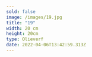 ```yaml
---
sold: false
image: /images/19.jpg
title: "19"
width: 20 cm
height: 20cm
type: Olieverf
date: 2022-04-06T13:42:59.313Z
---
```

